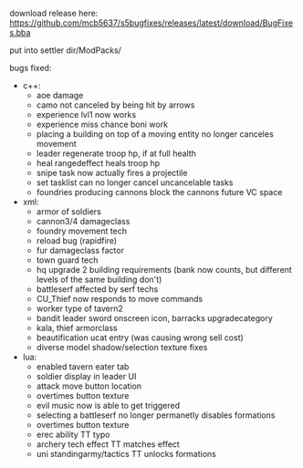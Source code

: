 download release here: https://github.com/mcb5637/s5bugfixes/releases/latest/download/BugFixes.bba

put into settler dir/ModPacks/

bugs fixed:
- c++:
	- aoe damage
	- camo not canceled by being hit by arrows
	- experience lvl1 now works
	- experience miss chance boni work
	- placing a building on top of a moving entity no longer canceles movement
	- leader regenerate troop hp, if at full health
	- heal rangedeffect heals troop hp
	- snipe task now actually fires a projectile
	- set tasklist can no longer cancel uncancelable tasks
	- foundries producing cannons block the cannons future VC space
- xml:
	- armor of soldiers
	- cannon3/4 damageclass
	- foundry movement tech
	- reload bug (rapidfire)
	- fur damageclass factor
	- town guard tech
	- hq upgrade 2 building requirements (bank now counts, but different levels of the same building don't)
	- battleserf affected by serf techs
	- CU_Thief now responds to move commands
	- worker type of tavern2
	- bandit leader sword onscreen icon, barracks upgradecategory
	- kala, thief armorclass
	- beautification ucat entry (was causing wrong sell cost)
	- diverse model shadow/selection texture fixes
- lua:
	- enabled tavern eater tab
	- soldier display in leader UI
	- attack move button location
	- overtimes button texture
	- evil music now is able to get triggered
	- selecting a battleserf no longer permanetly disables formations
	- overtimes button texture
	- erec ability TT typo
	- archery tech effect TT matches effect
	- uni standingarmy/tactics TT unlocks formations
